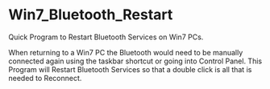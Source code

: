 # Win7_Bluetooth_Restart
Quick Program to Restart Bluetooth Services on Win7 PCs.

When returning to a Win7 PC the Bluetooth would need to be manually connected again using the 
taskbar shortcut or going into Control Panel. This Program will Restart Bluetooth Services so that
a double click is all that is needed to Reconnect.
